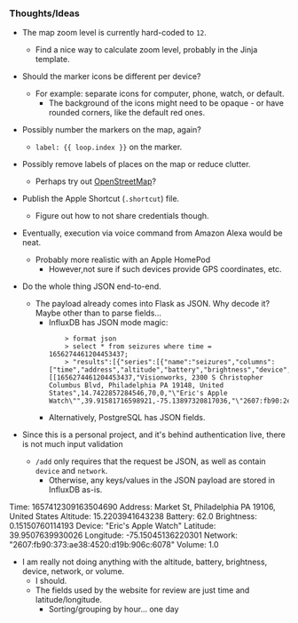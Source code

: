 ### Thoughts/Ideas

- The map zoom level is currently hard-coded to `12`.
    * Find a nice way to calculate zoom level, probably in the Jinja template.

- Should the marker icons be different per device?
    * For example: separate icons for computer, phone, watch, or default.
        - The background of the icons might need to be opaque - or have rounded corners, like the default red ones.

- Possibly number the markers on the map, again?
    * `label: {{ loop.index }}` on the marker.

- Possibly remove labels of places on the map or reduce clutter.
    * Perhaps try out [OpenStreetMap](https://www.openstreetmap.org/)?

- Publish the Apple Shortcut (`.shortcut`) file.
    * Figure out how to not share credentials though.

- Eventually, execution via voice command from Amazon Alexa would be neat.
    * Probably more realistic with an Apple HomePod
        - However,not sure if such devices provide GPS coordinates, etc.

- Do the whole thing JSON end-to-end.
    * The payload already comes into Flask as JSON. Why decode it? Maybe other than to parse fields...
        - InfluxDB has JSON mode magic:
            ```
                > format json
                > select * from seizures where time = 1656274461204453437;
                > "results":[{"series":[{"name":"seizures","columns":["time","address","altitude","battery","brightness","device","latitude","longitude","network","volume"],"values":[[1656274461204453437,"Visionworks, 2300 S Christopher Columbus Blvd, Philadelphia PA 19148, United States",14.7422857284546,70,0,"\"Eric's Apple Watch\"",39.91581716598921,-75.13897320817036,"\"2607:fb90:2edc:1784:28ec:62b0:8053:3633\"",1]]}]}]}
            ```
        - Alternatively, PostgreSQL has JSON fields.

- Since this is a personal project, and it's behind authentication live, there is not much input validation
    * `/add` only requires that the request be JSON, as well as contain `device` and `network`.
        - Otherwise, any keys/values in the JSON payload are stored in InfluxDB as-is.

Time:	1657412309163504690
Address:	Market St, Philadelphia PA 19106, United States
Altitude:	15.2203941643238
Battery:	62.0
Brightness:	0.15150760114193
Device:	"Eric's Apple Watch"
Latitude:	39.9507639930026
Longitude:	-75.15045136220301
Network:	"2607:fb90:373:ae38:4520:d19b:906c:6078"
Volume:	1.0

- I am really not doing anything with the altitude, battery, brightness, device, network, or volume.
    * I should.
    * The fields used by the website for review are just time and latitude/longitude.
        - Sorting/grouping by hour... one day
